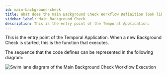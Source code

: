 ```yaml
---
id: main-background-check
title: What does the main Background Check Workflow Definition look like?
sidebar_label: Main Background Check
description: This is the entry point of the Temporal Application.
---
```


This is the entry point of the Temporal Application.
When a new Background Check is started, this is the function that executes.

<!--SNIPSTART background-checks-main-workflow-definition-->
<!--SNIPEND-->

The sequence that the code defines can be represented in the following diagram:

![Swim lane diagram of the Main Background Check Workflow Execution](/static/diagrams/background-checks/main-background-check.svg)

